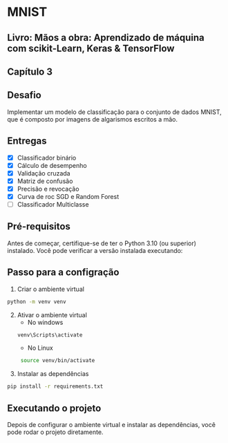# MNIST
## Livro: Mãos a obra: Aprendizado de máquina com scikit-Learn, Keras & TensorFlow
## Capítulo 3

## Desafio
Implementar um modelo de classificação para o conjunto de dados MNIST, que é composto por imagens de algarismos escritos a mão.

##  Entregas
- [x] Classificador binário
- [x] Cálculo de desempenho
- [x] Validação cruzada
- [x] Matriz de confusão
- [x] Precisão e revocação
- [x] Curva de roc SGD e Random Forest
- [ ] Classificador Multiclasse

## Pré-requisitos
Antes de começar, certifique-se de ter o Python 3.10 (ou superior) instalado. Você pode verificar a versão instalada executando:

## Passo para a configração
1. Criar o ambiente virtual
```bash
python -m venv venv
```
2. Ativar o ambiente virtual
    - No windows 
    ```bash
    venv\Scripts\activate
    ```
   - No Linux
   ```bash
    source venv/bin/activate
   ```
3. Instalar as dependências
```bash
pip install -r requirements.txt
```

## Executando o projeto
Depois de configurar o ambiente virtual e instalar as dependências, você pode rodar o projeto diretamente.